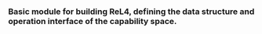 ### Basic module for building ReL4, defining the data structure and operation interface of the capability space.